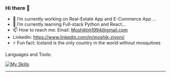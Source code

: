 ### Hi there 👋
- 🔭 I’m currently working on Real-Estate App and E-Commerce App  ...
- 🌱 I’m currently learning Full-stack Python and React...
- 📫 How to reach me: Email: Moshiktm1994@gmail.com 
- LinkedIn: https://www.linkedin.com/in/moshik-ziyoni/
- ⚡ Fun fact: Iceland is the only country in the world without mosquitoes



Languages and Tools:

[![My Skills](https://skillicons.dev/icons?i=,python,react,js,selenium,django,html,css,postgres,aws,ai)](https://skillicons.dev)



---


<!--
**MoshikZiyoni/MoshikZiyoni** is a ✨ _special_ ✨ repository because its `README.md` (this file) appears on your GitHub profile.

Here are some ideas to get you started:


